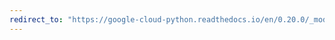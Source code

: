 ```yaml
---
redirect_to: "https://google-cloud-python.readthedocs.io/en/0.20.0/_modules/google/cloud/logging/handlers/transports/sync.html"
---
```

